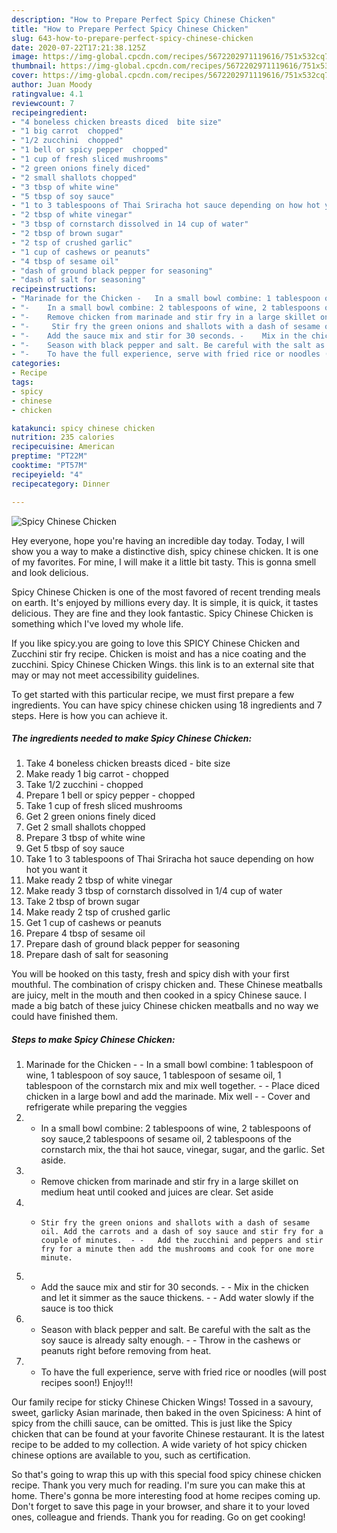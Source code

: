 ```yaml
---
description: "How to Prepare Perfect Spicy Chinese Chicken"
title: "How to Prepare Perfect Spicy Chinese Chicken"
slug: 643-how-to-prepare-perfect-spicy-chinese-chicken
date: 2020-07-22T17:21:38.125Z
image: https://img-global.cpcdn.com/recipes/5672202971119616/751x532cq70/spicy-chinese-chicken-recipe-main-photo.jpg
thumbnail: https://img-global.cpcdn.com/recipes/5672202971119616/751x532cq70/spicy-chinese-chicken-recipe-main-photo.jpg
cover: https://img-global.cpcdn.com/recipes/5672202971119616/751x532cq70/spicy-chinese-chicken-recipe-main-photo.jpg
author: Juan Moody
ratingvalue: 4.1
reviewcount: 7
recipeingredient:
- "4 boneless chicken breasts diced  bite size"
- "1 big carrot  chopped"
- "1/2 zucchini  chopped"
- "1 bell or spicy pepper  chopped"
- "1 cup of fresh sliced mushrooms"
- "2 green onions finely diced"
- "2 small shallots chopped"
- "3 tbsp of white wine"
- "5 tbsp of soy sauce"
- "1 to 3 tablespoons of Thai Sriracha hot sauce depending on how hot you want it"
- "2 tbsp of white vinegar"
- "3 tbsp of cornstarch dissolved in 14 cup of water"
- "2 tbsp of brown sugar"
- "2 tsp of crushed garlic"
- "1 cup of cashews or peanuts"
- "4 tbsp of sesame oil"
- "dash of ground black pepper for seasoning"
- "dash of salt for seasoning"
recipeinstructions:
- "Marinade for the Chicken -	In a small bowl combine: 1 tablespoon of wine, 1 tablespoon of soy sauce, 1 tablespoon of sesame oil, 1 tablespoon of the cornstarch mix and mix well together.  -	Place diced chicken in a large bowl and add the marinade. Mix well  -	Cover and refrigerate while preparing the veggies"
- "-	In a small bowl combine: 2 tablespoons of wine, 2 tablespoons of soy sauce,2 tablespoons of sesame oil, 2 tablespoons of the cornstarch mix, the thai hot sauce, vinegar, sugar, and the garlic. Set aside."
- "-	Remove chicken from marinade and stir fry in a large skillet on medium heat until cooked and juices are clear. Set aside"
- "-	 Stir fry the green onions and shallots with a dash of sesame oil. Add the carrots and a dash of soy sauce and stir fry for a couple of minutes.  -	Add the zucchini and peppers and stir fry for a minute then add the mushrooms and cook for one more minute."
- "-	Add the sauce mix and stir for 30 seconds. -	Mix in the chicken and let it simmer as the sauce thickens.  -	Add water slowly if the sauce is too thick"
- "-	Season with black pepper and salt. Be careful with the salt as the soy sauce is already salty enough.  -	Throw in the cashews or peanuts right before removing from heat."
- "-	To have the full experience, serve with fried rice or noodles (will post recipes soon!) Enjoy!!!"
categories:
- Recipe
tags:
- spicy
- chinese
- chicken

katakunci: spicy chinese chicken 
nutrition: 235 calories
recipecuisine: American
preptime: "PT22M"
cooktime: "PT57M"
recipeyield: "4"
recipecategory: Dinner

---
```



![Spicy Chinese Chicken](https://img-global.cpcdn.com/recipes/5672202971119616/751x532cq70/spicy-chinese-chicken-recipe-main-photo.jpg)

Hey everyone, hope you're having an incredible day today. Today, I will show you a way to make a distinctive dish, spicy chinese chicken. It is one of my favorites. For mine, I will make it a little bit tasty. This is gonna smell and look delicious.

Spicy Chinese Chicken is one of the most favored of recent trending meals on earth. It's enjoyed by millions every day. It is simple, it is quick, it tastes delicious. They are fine and they look fantastic. Spicy Chinese Chicken is something which I've loved my whole life.

If you like spicy.you are going to love this SPICY Chinese Chicken and Zucchini stir fry recipe. Chicken is moist and has a nice coating and the zucchini. Spicy Chinese Chicken Wings. this link is to an external site that may or may not meet accessibility guidelines.


To get started with this particular recipe, we must first prepare a few ingredients. You can have spicy chinese chicken using 18 ingredients and 7 steps. Here is how you can achieve it.

<!--inarticleads1-->

##### The ingredients needed to make Spicy Chinese Chicken:

1. Take 4 boneless chicken breasts diced - bite size
1. Make ready 1 big carrot - chopped
1. Take 1/2 zucchini - chopped
1. Prepare 1 bell or spicy pepper - chopped
1. Take 1 cup of fresh sliced mushrooms
1. Get 2 green onions finely diced
1. Get 2 small shallots chopped
1. Prepare 3 tbsp of white wine
1. Get 5 tbsp of soy sauce
1. Take 1 to 3 tablespoons of Thai Sriracha hot sauce depending on how hot you want it
1. Make ready 2 tbsp of white vinegar
1. Make ready 3 tbsp of cornstarch dissolved in 1/4 cup of water
1. Take 2 tbsp of brown sugar
1. Make ready 2 tsp of crushed garlic
1. Get 1 cup of cashews or peanuts
1. Prepare 4 tbsp of sesame oil
1. Prepare dash of ground black pepper for seasoning
1. Prepare dash of salt for seasoning


You will be hooked on this tasty, fresh and spicy dish with your first mouthful. The combination of crispy chicken and. These Chinese meatballs are juicy, melt in the mouth and then cooked in a spicy Chinese sauce. I made a big batch of these juicy Chinese chicken meatballs and no way we could have finished them. 

<!--inarticleads2-->

##### Steps to make Spicy Chinese Chicken:

1. Marinade for the Chicken - -	In a small bowl combine: 1 tablespoon of wine, 1 tablespoon of soy sauce, 1 tablespoon of sesame oil, 1 tablespoon of the cornstarch mix and mix well together.  - -	Place diced chicken in a large bowl and add the marinade. Mix well  - -	Cover and refrigerate while preparing the veggies
1. -	In a small bowl combine: 2 tablespoons of wine, 2 tablespoons of soy sauce,2 tablespoons of sesame oil, 2 tablespoons of the cornstarch mix, the thai hot sauce, vinegar, sugar, and the garlic. Set aside.
1. -	Remove chicken from marinade and stir fry in a large skillet on medium heat until cooked and juices are clear. Set aside
1. -	 Stir fry the green onions and shallots with a dash of sesame oil. Add the carrots and a dash of soy sauce and stir fry for a couple of minutes.  - -	Add the zucchini and peppers and stir fry for a minute then add the mushrooms and cook for one more minute.
1. -	Add the sauce mix and stir for 30 seconds. - -	Mix in the chicken and let it simmer as the sauce thickens.  - -	Add water slowly if the sauce is too thick
1. -	Season with black pepper and salt. Be careful with the salt as the soy sauce is already salty enough.  - -	Throw in the cashews or peanuts right before removing from heat.
1. -	To have the full experience, serve with fried rice or noodles (will post recipes soon!) Enjoy!!!


Our family recipe for sticky Chinese Chicken Wings! Tossed in a savoury, sweet, garlicky Asian marinade, then baked in the oven Spiciness: A hint of spicy from the chilli sauce, can be omitted. This is just like the Spicy chicken that can be found at your favorite Chinese restaurant. It is the latest recipe to be added to my collection. A wide variety of hot spicy chicken chinese options are available to you, such as certification. 

So that's going to wrap this up with this special food spicy chinese chicken recipe. Thank you very much for reading. I'm sure you can make this at home. There's gonna be more interesting food at home recipes coming up. Don't forget to save this page in your browser, and share it to your loved ones, colleague and friends. Thank you for reading. Go on get cooking!
